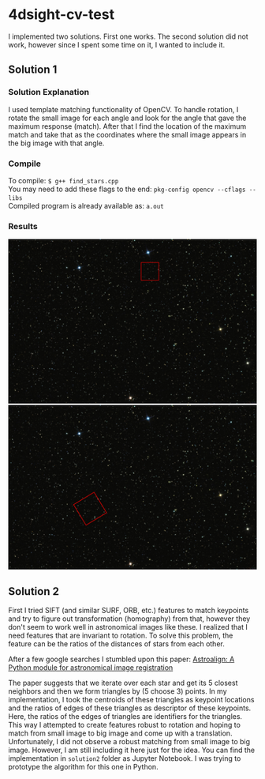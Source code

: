 # 4dsight-cv-test

I implemented two solutions. First one works. The second solution did not work, however since I spent some time on it, I wanted to include it.

## Solution 1

### Solution Explanation

I used template matching functionality of OpenCV. To handle rotation, I rotate the small image for each angle and look for the angle that gave the maximum response (match). After that I find the location of the maximum match and take that as the coordinates where the small image appears in the big image with that angle.

### Compile

To compile: `$ g++ find_stars.cpp`  
You may need to add these flags to the end: ``pkg-config opencv --cflags --libs``  
Compiled program is already available as: `a.out`

### Results

![png](./result.png)
![png](./result_rotated.png)


## Solution 2

First I tried SIFT (and similar SURF, ORB, etc.) features to match keypoints and try to figure out transformation (homography) from that, however they don't seem to work well in astronomical images like these. I realized that I need features that are invariant to rotation. To solve this problem, the feature can be the ratios of the distances of stars from each other.

After a few google searches I stumbled upon this paper: 
[Astroalign: A Python module for astronomical image registration](https://arxiv.org/abs/1909.02946)

The paper suggests that we iterate over each star and get its 5 closest neighbors and then we form triangles by (5 choose 3) points. In my implementation, I took the centroids of these triangles as keypoint locations and the ratios of edges of these triangles as descriptor of these keypoints. Here, the ratios of the edges of triangles are identifiers for the triangles. This way I attempted to create features robust to rotation and hoping to match from small image to big image and come up with a translation. Unfortunately, I did not observe a robust matching from small image to big image. However, I am still including it here just for the idea. You can find the implementation in `solution2` folder as Jupyter Notebook. I was trying to prototype the algorithm for this one in Python.
